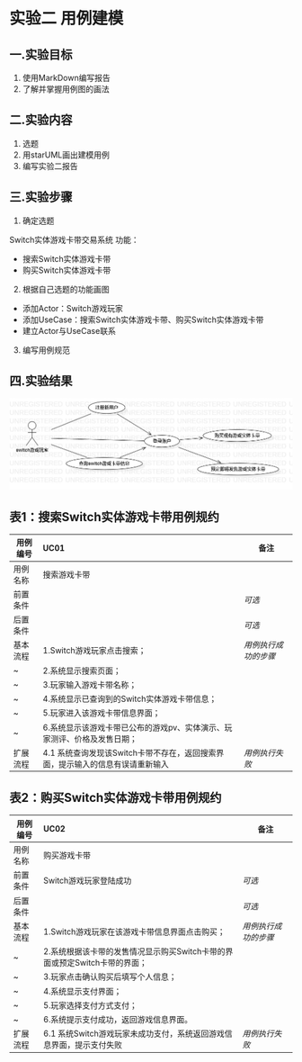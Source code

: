 # 实验二 用例建模

## 一.实验目标

 1. 使用MarkDown编写报告
 2. 了解并掌握用例图的画法

## 二.实验内容

 1. 选题
 2. 用starUML画出建模用例
 3. 编写实验二报告

## 三.实验步骤
 
1. 确定选题 
 
  Switch实体游戏卡带交易系统  功能：
  - 搜索Switch实体游戏卡带
  - 购买Switch实体游戏卡带
 
2. 根据自己选题的功能画图
  - 添加Actor：Switch游戏玩家
  - 添加UseCase：搜索Switch实体游戏卡带、购买Switch实体游戏卡带
  - 建立Actor与UseCase联系
3. 编写用例规范
 

## 四.实验结果

![建模用例图](./shiyan2.jpg)

## 表1：搜索Switch实体游戏卡带用例规约  

用例编号  | UC01 | 备注  
-|:-|-  
用例名称  | 搜索游戏卡带  |   
前置条件  |      | *可选*   
后置条件  |      | *可选*   
基本流程  | 1.Switch游戏玩家点击搜索；  |*用例执行成功的步骤*  
~| 2.系统显示搜索页面；  |  
~| 3.玩家输入游戏卡带名称；  |  
~| 4.系统显示已查询到的Switch实体游戏卡带信息；  |   
~| 5.玩家进入该游戏卡带信息界面；   |   
~| 6.系统显示该游戏卡带已公布的游戏pv、实体演示、玩家测评、价格及发售日期；   |   
扩展流程  | 4.1 系统查询发现该Switch卡带不存在，返回搜索界面，提示输入的信息有误请重新输入  |*用例执行失败*    

## 表2：购买Switch实体游戏卡带用例规约  

用例编号  | UC02 | 备注  
-|:-|-  
用例名称  | 购买游戏卡带  |   
前置条件  |  Switch游戏玩家登陆成功    | *可选*   
后置条件  |      | *可选*   
基本流程  | 1.Switch游戏玩家在该游戏卡带信息界面点击购买；  |*用例执行成功的步骤*    
~| 2.系统根据该卡带的发售情况显示购买Switch卡带的界面或预定Switch卡带的界面；  |   
~| 3.玩家点击确认购买后填写个人信息；   |   
~| 4.系统显示支付界面；   |   
~| 5.玩家选择支付方式支付；   |  
~| 6.系统提示支付成功，返回游戏信息界面。   |  
扩展流程  | 6.1 系统Switch游戏玩家未成功支付，系统返回游戏信息界面，提示支付失败  |*用例执行失败*
